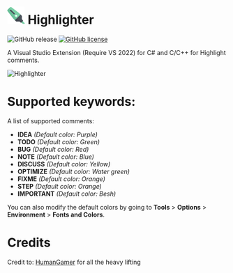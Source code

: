 # <img src="https://raw.githubusercontent.com/AIDK/Highlighter/refs/heads/main/Highlighter/icon.png" alt="Icon" width="40px" height="40px"> **Highlighter**

![GitHub release](https://img.shields.io/github/v/release/AIDK/Highlighter?color=009dff) [![GitHub license](https://img.shields.io/badge/license-GNU-blue.svg)](https://github.com/AIDK/Highlighter/blob/main/LICENSE.txt)

A Visual Studio Extension (Require VS 2022) for C# and C/C++ for Highlight comments.

![Highlighter](image.png)

# Supported keywords:
A list of supported comments:

- **IDEA**  *(Default color: Purple)*
- **TODO** *(Default color: Green)*
- **BUG** *(Default color: Red)*
- **NOTE** *(Default color: Blue)*
- **DISCUSS** *(Default color: Yellow)*
- **OPTIMIZE** *(Default color: Water green)*
- **FIXME** *(Default color: Orange)*
- **STEP** *(Default color: Orange)*
- **IMPORTANT** *(Default color: Besh)*

You can also modify the default colors by going to **Tools** > **Options** > **Environment** > **Fonts and Colors**.

# Credits
Credit to: [HumanGamer](https://github.com/HumanGamer) for all the heavy lifting